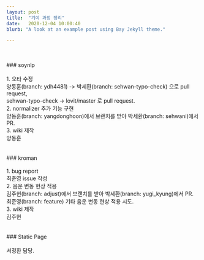 ```yaml
---
layout: post
title:  "기여 과정 정리"
date:   2020-12-04 10:00:40
blurb: "A look at an example post using Bay Jekyll theme."

---
```

<br />
<br />
### soynlp
<br><br>
1. 오타 수정
<br>
양동훈(branch: ydh4481) -> 박세환(branch: sehwan-typo-check) 으로 pull request, <br>sehwan-typo-check -> lovit/master 로 pull request.
<br>
2. normalizer 추가 기능 구현
<br>
양동훈(branch: yangdonghoon)에서 브랜치를 받아 박세환(branch: sehwani)에서 PR.
<br>
3. wiki 제작
<br>
양동훈
<br />
<br />
<br />
### kroman
<br><br>
1. bug report
<br>
최준영 issue 작성
<br>
2. 음운 변동 현상 적용
<br>
김주현(branch: adjust)에서 브랜치를 받아 박세환(branch: yugi_kyung)에서 PR.<br>
최준영(branch: feature) 기타 음운 변동 현상 적용 시도.
<br>
3. wiki 제작
<br>
김주현
<br />
<br />
<br />
### Static Page
<br><br>
서정환 담당.
<br />
<br />
<br />